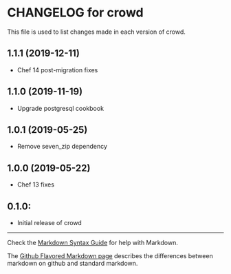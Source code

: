 # CHANGELOG for crowd

This file is used to list changes made in each version of crowd.

1.1.1 (2019-12-11)
------------------
- Chef 14 post-migration fixes

1.1.0 (2019-11-19)
------------------
- Upgrade postgresql cookbook

1.0.1 (2019-05-25)
------------------
- Remove seven_zip dependency

1.0.0 (2019-05-22)
------------------
- Chef 13 fixes

## 0.1.0:

* Initial release of crowd

- - - 
Check the [Markdown Syntax Guide](http://daringfireball.net/projects/markdown/syntax) for help with Markdown.

The [Github Flavored Markdown page](http://github.github.com/github-flavored-markdown/) describes the differences between markdown on github and standard markdown.
